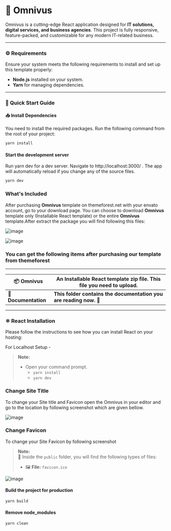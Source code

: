 

# 🌟 Omnivus  

Omnivus is a cutting-edge React application designed for **IT solutions, digital services, and business agencies**. This project is fully responsive, feature-packed, and customizable for any modern IT-related business.  

---

### ⚙️ Requirements  

Ensure your system meets the following requirements to install and set up this template properly:  
- **Node.js** installed on your system.  
- **Yarn** for managing dependencies.  

---

### 🚀 Quick Start Guide  

#### 📥 Install Dependencies  

You need to install the required packages. Run the following command from the root of your project:  
```bash
yarn install
```

#### Start the development server

Run yarn dev for a dev server. Navigate to http://localhost:3000/ . The app will automatically reload if you change any of the source files. 
```bash
yarn dev
```

### What's Included
After purchasing __Omnivus__ template on themeforest.net with your envato account, go to your download page. You can choose to download __Omnivus__ template only (Installable React template) or the entire __Omnivus__ template.After extract the package you will find following this files: 

![image](https://github.com/user-attachments/assets/63091874-6e84-415c-b50b-d1bb12c7e41d)

![image](https://github.com/user-attachments/assets/23901340-a01e-4c9a-8401-ff904e4e5531)


### You can get the following items after purchasing our template from themeforest
---

| 📦 **Omnivus**          | **An Installable React template zip file.** This file you need to upload.    |
|--------------------------|-----------------------------------------------------------------------------|
| 📄 **Documentation**     | **This folder contains the documentation you are reading now.** 🙂         |

---

### ⚛️ React Installation  
Please follow the instructions to see how you can install React on your hosting: 

 For Localhost Setup -
> **Note:** 
> 
> - Open your command prompt.
>   - `yarn install`
>   - `yarn dev`

### Change Site Title

To change your Site title and Favicon open the Omnivus in your editor and go to the location by following screenshot which are given bellow.

![image](https://github.com/user-attachments/assets/90a723ed-7874-4066-8996-5ff71984c4ed)

### Change Favicon

To change your Site Favicon by following screenshot
> **Note:**  
> 📂 Inside the `public` folder, you will find the following types of files:
> - 🖼️ **File:** `favicon.ico`

![image](https://github.com/user-attachments/assets/54f88011-bc1f-4928-91f5-d09088652dd6)











#### Build the project for production

```bash
yarn build
```

#### Remove node_modules

```bash
yarn clean
```


